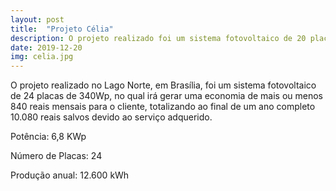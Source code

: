 ```yaml
---
layout: post
title:  "Projeto Célia"
description: O projeto realizado foi um sistema fotovoltaico de 20 placas no  [...]
date: 2019-12-20
img: celia.jpg
---
```


O projeto realizado no Lago Norte, em Brasília, foi um sistema fotovoltaico de 24 placas de 340Wp, no qual irá gerar uma economia de mais ou menos 840 reais mensais para o cliente, totalizando ao final de um ano completo 10.080 reais salvos devido ao serviço adquerido. 

Potência: 6,8 KWp

Número de Placas: 24

Produção anual: 12.600 kWh
